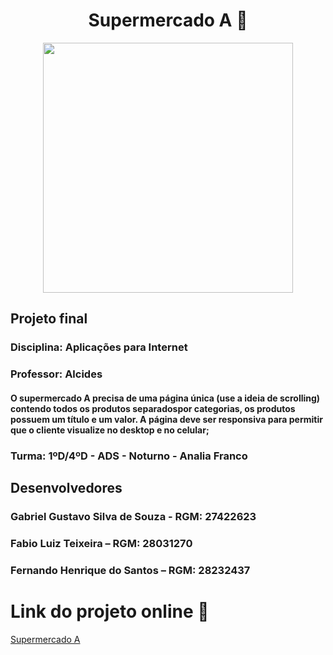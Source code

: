<span align="center">

#  Supermercado A 🛒

</span>


<div align="center">
<img src="[https://desblogada.files.wordpress.com/2021/05/kaka-cordovil-java-developer-2.gif](https://arquivos.cruzeirodosuleducacional.edu.br/criacao/logos_cruzeiro/img/logo_cruzeiro_online.png)" width="400px" />
</div>

## Projeto final
### Disciplina: Aplicações para Internet
### Professor: Alcides
#### O supermercado A precisa de uma página única (use a ideia de scrolling) contendo todos os produtos separadospor categorias, os produtos possuem um título e um valor. A página deve ser responsiva para permitir que o cliente visualize no desktop e no celular;

### Turma: 1ºD/4ºD - ADS - Noturno - Analia Franco

## Desenvolvedores
### Gabriel Gustavo Silva de Souza - RGM: 27422623
### Fabio Luiz Teixeira            – RGM: 28031270
### Fernando Henrique do Santos    – RGM: 28232437

# Link do projeto online 🔗
<a href="https://gustabriel.github.io/supermercadoa/" target="_blank">Supermercado A</a>

